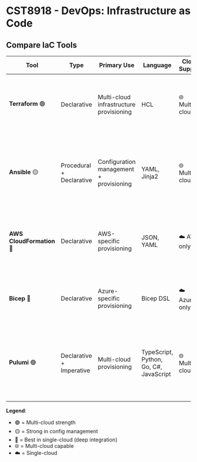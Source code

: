 # CST8918 - DevOps: Infrastructure as Code

## Compare IaC Tools

| Tool | Type | Primary Use | Language | Cloud Support | Best Use Cases |
|------|------|-------------|----------|---------------|----------------|
| **Terraform** 🟢 | Declarative | Multi-cloud infrastructure provisioning | HCL | 🌐 Multi-cloud | **When you need portable, vendor-agnostic IaC** across AWS, Azure, GCP, etc. |
| **Ansible** 🟡 | Procedural + Declarative | Configuration management + provisioning | YAML, Jinja2 | 🌐 Multi-cloud | **Best for server config, app deployment, and post-provision automation** along with basic provisioning. |
| **AWS CloudFormation** 🔵 | Declarative | AWS-specific provisioning | JSON, YAML | ☁️ AWS only | **Ideal when fully committed to AWS** and need deep integration with AWS services. |
| **Bicep** 🔵 | Declarative | Azure-specific provisioning | Bicep DSL | ☁️ Azure only | **Best for Azure-native IaC** with simpler syntax than ARM templates. |
| **Pulumi** 🟢 | Declarative + Imperative | Multi-cloud provisioning | TypeScript, Python, Go, C#, JavaScript | 🌐 Multi-cloud | **Perfect for teams wanting IaC in real programming languages** for complex logic & multi-cloud support. |

**Legend**:
- 🟢 = Multi-cloud strength
- 🟡 = Strong in config management
- 🔵 = Best in single-cloud (deep integration)
- 🌐 = Multi-cloud capable
- ☁️ = Single-cloud
